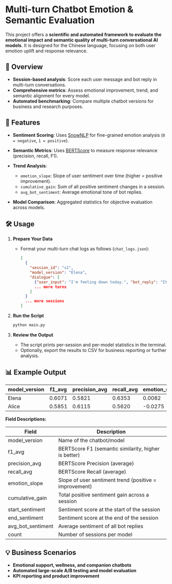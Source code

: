 

# Multi-turn Chatbot Emotion & Semantic Evaluation

This project offers a **scientific and automated framework to evaluate the emotional impact and semantic quality of multi-turn conversational AI models**. It is designed for the Chinese language, focusing on both user emotion uplift and response relevance.


## 🚀 Overview

* **Session-based analysis**: Score each user message and bot reply in multi-turn conversations.
* **Comprehensive metrics**: Assess emotional improvement, trend, and semantic alignment for every model.
* **Automated benchmarking**: Compare multiple chatbot versions for business and research purposes.


## 🔑 Features

* **Sentiment Scoring**: Uses [SnowNLP](https://github.com/isnowfy/snownlp) for fine-grained emotion analysis (`0 = negative`, `1 = positive`).
* **Semantic Metrics**: Uses [BERTScore](https://github.com/Tiiiger/bert_score) to measure response relevance (precision, recall, F1).
* **Trend Analysis**:

  * `emotion_slope`: Slope of user sentiment over time (higher = positive improvement).
  * `cumulative_gain`: Sum of all positive sentiment changes in a session.
  * `avg_bot_sentiment`: Average emotional tone of bot replies.
* **Model Comparison**: Aggregated statistics for objective evaluation across models.


## 🛠 Usage

1. **Prepare Your Data**

   * Format your multi-turn chat logs as follows (`chat_logs.json`):

     ```json
     [
       {
         "session_id": "s1",
         "model_version": "Elena",
         "dialogue": [
           {"user_input": "I'm feeling down today.", "bot_reply": "It's okay, you're not alone. Everyone has tough days. Tomorrow will be better."}
           ... more turns
         ]
       }
       ... more sessions
     ]
     ```

2. **Run the Script**

   ```bash
   python main.py
   ```

3. **Review the Output**

   * The script prints per-session and per-model statistics in the terminal.
   * Optionally, export the results to CSV for business reporting or further analysis.



## 📊 Example Output

| model\_version | f1\_avg | precision\_avg | recall\_avg | emotion\_slope | cumulative\_gain | start\_sentiment | end\_sentiment | avg\_bot\_sentiment | count |
| -------------- | ------- | -------------- | ----------- | -------------- | ---------------- | ---------------- | -------------- | ------------------- | ----- |
| Elena          | 0.6071  | 0.5821         | 0.6353      | 0.0082         | 0.4589           | 0.6698           | 0.6861         | 0.8604              | 4     |
| Alice          | 0.5851  | 0.6115         | 0.5620      | -0.0275        | 0.1555           | 0.6968           | 0.6419         | 0.5873              | 4     |

**Field Descriptions:**

| Field               | Description                                            |
| ------------------- | ------------------------------------------------------ |
| model\_version      | Name of the chatbot/model                              |
| f1\_avg             | BERTScore F1 (semantic similarity, higher is better)   |
| precision\_avg      | BERTScore Precision (average)                          |
| recall\_avg         | BERTScore Recall (average)                             |
| emotion\_slope      | Slope of user sentiment trend (positive = improvement) |
| cumulative\_gain    | Total positive sentiment gain across a session         |
| start\_sentiment    | Sentiment score at the start of the session            |
| end\_sentiment      | Sentiment score at the end of the session              |
| avg\_bot\_sentiment | Average sentiment of all bot replies                   |
| count               | Number of sessions per model                           |


## 💡 Business Scenarios

* **Emotional support, wellness, and companion chatbots**
* **Automated large-scale A/B testing and model evaluation**
* **KPI reporting and product improvement**
